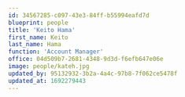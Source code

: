 ```yaml
---
id: 34567285-c097-43e3-84ff-b55994eafd7d
blueprint: people
title: 'Keito Hama'
first_name: Keito
last_name: Hama
function: 'Account Manager'
office: 04d509b7-2681-4348-9d3d-f6efb647e06e
image: people/kateh.jpg
updated_by: 95132932-3b2a-4a4c-97b8-7f062ce5478f
updated_at: 1692279443
---
```

